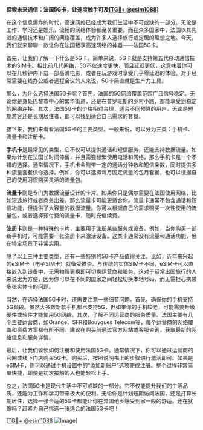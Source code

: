 **探索未来通信：法国5G卡，让速度触手可及[[TG💪+ @esim1088](https://t.me/s/esim1088)]**

在这个信息爆炸的时代，高速网络已经成为我们生活中不可或缺的一部分。无论是工作、学习还是娱乐，流畅的网络体验都至关重要。而在众多国家中，法国以其先进的通信技术和广阔的网络覆盖，成为许多人选择旅行或定居的理想之地。今天，我们就来聊聊一款让你在法国畅享高速网络的神器——法国5G卡。

首先，让我们了解一下什么是5G卡。简单来说，5G卡就是支持第五代移动通信技术的SIM卡。相比前几代网络，5G不仅速度更快，而且延迟更低，这意味着你可以在几秒钟内下载一部高清电影，或者在玩游戏时享受几乎零延迟的体验。对于经常需要在线办公或者远程会议的人来说，5G卡简直就是生产力工具。

那么，为什么选择法国5G卡呢？首先，法国的5G网络覆盖范围广且信号稳定。无论你是身处巴黎市中心的繁华街道，还是在普罗旺斯的乡村小路，都能享受到稳定的网络连接。其次，法国5G卡的价格相对合理，适合不同预算的用户。无论是短期游客还是长期居住者，都可以找到适合自己需求的套餐。

接下来，我们来看看法国5G卡的主要类型。一般来说，可以分为三类：手机卡、流量卡和注册卡。

**手机卡**是最常见的类型，它不仅可以提供通话和短信服务，还能支持数据流量。如果你计划在法国长时间停留，并且需要频繁使用电话和网络，那么手机卡是一个不错的选择。通常情况下，手机卡会附带一定的通话分钟数和短信条数，同时提供多种流量套餐供你选择。例如，你可以选择每月固定流量的包月套餐，也可以根据自己的使用习惯购买灵活的流量包。

**流量卡**则是专门为数据流量设计的卡片。如果你只是偶尔需要在法国使用网络，比如短途旅行或者商务出差，那么流量卡可能更适合你。流量卡通常不包含通话和短信功能，但提供了大容量的数据流量。你可以根据自己的需求购买一次性使用的流量包，或者选择预付费的流量卡，随时充值续费。

**注册卡**则是一种特殊的卡片，主要用于注册某些服务或设备。例如，当你购买一部新手机时，可能需要一张注册卡来激活设备。这类卡通常没有流量和通话功能，但在特定场景下非常实用。

除了以上三种主要类型，还有一些特别的5G卡产品值得关注。比如，近年来兴起的eSIM卡（电子SIM卡）就备受推崇。与传统的实体SIM卡不同，eSIM卡可以直接嵌入到设备中，无需物理更换即可切换运营商和服务。这对于经常出国旅行的人来说尤为方便，因为你可以在不同的国家之间轻松切换本地号码，而无需担心携带多张实体卡的问题。

当然，在选择法国5G卡时，还需要注意一些细节问题。首先，确保你的手机支持5G频段。虽然大多数新款手机都已支持5G，但如果你的手机较老，可能需要升级硬件或软件才能使用5G网络。其次，了解不同运营商的服务质量。法国主要有几个主要运营商，如Orange、SFR和Bouygues Telecom等，每个运营商的网络覆盖和资费方案都有所不同。建议在购买前通过官方网站或客服咨询，获取最新的网络信息和服务详情。

最后，让我们谈谈如何注册和使用法国5G卡。通常情况下，你可以通过运营商的官网或线下门店购买5G卡。购买后，按照说明书上的步骤进行激活即可。如果是eSIM卡，则可以通过手机设置中的“添加新账户”选项完成注册。整个过程非常简单快捷，即使是初次接触的人也能轻松上手。

总之，法国5G卡是现代生活中不可或缺的一部分。它不仅能提升我们的生活品质，还能为工作和学习带来极大的便利。无论你是计划短期访问法国，还是打算长期居住，选择一张合适的5G卡都能让你在异国他乡感受到家一般的舒适。还在犹豫吗？赶紧为自己挑选一张适合的法国5G卡吧！

[[TG💪+ @esim1088](https://t.me/s/esim1088) ![Image](https://i.postimg.cc/4NQfJmqS/Snipaste-2025-05-13-00-14-12.png)]